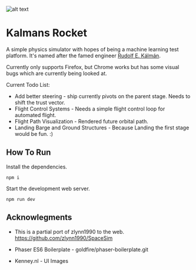 
![alt text](https://zencode.me/wp-content/uploads/2013/11/Peek-2017-08-06-21-54-1.gif "Liftoff!")
# Kalmans Rocket #
A simple physics simulator with hopes of being a machine learning test platform. It's named after the famed engineer [Rudolf E. Kálmán](https://en.wikipedia.org/wiki/Rudolf_E._K%C3%A1lm%C3%A1n).

Currently only supports Firefox, but Chrome works but has some visual bugs which are currently being looked at.

Current Todo List:
* Add better steering - ship currently pivots on the parent stage. Needs to shift the trust vector.
* Flight Control Systems - Needs a simple flight control loop for automated flight.
* Flight Path Visualization - Rendered future orbital path.
* Landing Barge and Ground Structures - Because Landing the first stage would be fun. :)


## How To Run ##
Install the dependencies.

`npm i`

Start the development web server.

`npm run dev`

## Acknowlegments ##
* This is a partial port of zlynn1990 to the web.
https://github.com/zlynn1990/SpaceSim

* Phaser ES6 Boilerplate - goldfire/phaser-boilerplate.git
* Kenney.nl - UI Images
